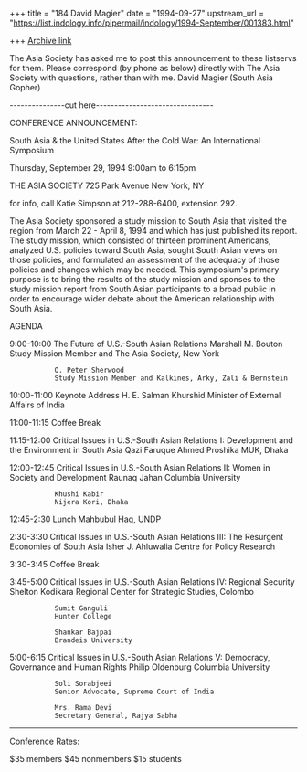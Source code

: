 +++
title = "184 David Magier"
date = "1994-09-27"
upstream_url = "https://list.indology.info/pipermail/indology/1994-September/001383.html"

+++
[Archive link](https://list.indology.info/pipermail/indology/1994-September/001383.html)

The Asia Society has asked me to post this announcement to these
listservs for them. Please correspond (by phone as below) directly with
The Asia Society with questions, rather than with me.
David Magier (South Asia Gopher)

---------------cut here--------------------------------

CONFERENCE ANNOUNCEMENT:

South Asia & the United States After the Cold War:
An International Symposium

Thursday, September 29, 1994
9:00am to 6:15pm

THE ASIA SOCIETY
725 Park Avenue
New York, NY

for info, call Katie Simpson at 212-288-6400, extension 292.

The Asia Society sponsored a study mission to South Asia that visited the 
region from March 22 - April 8, 1994 and which has just published its 
report. The study mission, which consisted of thirteen prominent 
Americans, analyzed U.S. policies toward South Asia, sought South Asian 
views on those policies, and formulated an assessment of the adequacy of 
those policies and changes which may be needed. This symposium's primary 
purpose is to bring the results of the study mission and sponses to the 
study mission report from South Asian participants to a broad public in 
order to encourage wider debate about the American relationship with 
South Asia.

AGENDA

9:00-10:00  The Future of U.S.-South Asian Relations
               Marshall M. Bouton
               Study Mission Member and The Asia Society, New York

               O. Peter Sherwood
               Study Mission Member and Kalkines, Arky, Zali & Bernstein

10:00-11:00  Keynote Address
               H. E. Salman Khurshid
               Minister of External Affairs of India

11:00-11:15  Coffee Break

11:15-12:00  Critical Issues in U.S.-South Asian Relations I:
             Development and the Environment in South Asia
               Qazi Faruque Ahmed
               Proshika MUK, Dhaka

12:00-12:45 Critical Issues in U.S.-South Asian Relations II:
            Women in Society and Development
               Raunaq Jahan
               Columbia University

               Khushi Kabir
               Nijera Kori, Dhaka

12:45-2:30  Lunch
               Mahbubul Haq, UNDP

2:30-3:30   Critical Issues in U.S.-South Asian Relations III:
            The Resurgent Economies of South Asia
               Isher J. Ahluwalia
               Centre for Policy Research

3:30-3:45   Coffee Break

3:45-5:00   Critical Issues in U.S.-South Asian Relations IV:
            Regional Security
               Shelton Kodikara
               Regional Center for Strategic Studies, Colombo

               Sumit Ganguli
               Hunter College

               Shankar Bajpai
               Brandeis University

5:00-6:15   Critical Issues in U.S.-South Asian Relations V:
            Democracy, Governance and Human Rights
               Philip Oldenburg
               Columbia University

               Soli Sorabjeei
               Senior Advocate, Supreme Court of India

               Mrs. Rama Devi
               Secretary General, Rajya Sabha

----------
Conference Rates:

$35 members
$45 nonmembers
$15 students







